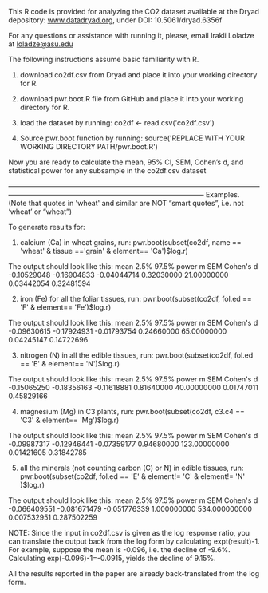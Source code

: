 This R code is provided for analyzing the CO2 dataset available at the Dryad depository:
www.datadryad.org, under DOI: 10.5061/dryad.6356f

For any questions or assistance with running it, please, email Irakli Loladze at loladze@asu.edu

The following instructions assume basic familiarity with R.

1) download co2df.csv from Dryad and place it into your working directory for R.

2) download pwr.boot.R file from GitHub and place it into your working directory for R.

3) load the dataset by running: co2df <- read.csv('co2df.csv')

4) Source pwr.boot function by running: source('REPLACE WITH YOUR WORKING DIRECTORY PATH/pwr.boot.R')

Now you are ready to calculate the mean, 95% CI, SEM, Cohen’s d, and statistical power for any subsample in the co2df.csv dataset

————————————————————————————————————————————————————————————————
Examples.
(Note that quotes in 'wheat' and similar are NOT “smart quotes”, i.e. not ‘wheat’ or “wheat”)

To generate results for:

1) calcium (Ca) in wheat grains, run:
pwr.boot(subset(co2df, name == 'wheat' & tissue =='grain' & element== 'Ca')$log.r)

The output should look like this:
          mean              2.5%           97.5%           power                  m             SEM    Cohen's d 
-0.10529048 -0.16904833 -0.04044714  0.32030000 21.00000000  0.03442054  0.32481594 

2) iron (Fe) for all the foliar tissues, run:
pwr.boot(subset(co2df, fol.ed == 'F' & element== 'Fe')$log.r)

The output should look like this:
          mean             2.5%           97.5%           power                  m             SEM    Cohen's d 
-0.09630615 -0.17924931 -0.01793754  0.24660000 65.00000000  0.04245147  0.14722696 

3) nitrogen (N) in all the edible tissues, run:
pwr.boot(subset(co2df, fol.ed == 'E' & element== 'N')$log.r)

The output should look like this:
      mean       	 2.5%         97.5%            power                  m            SEM     Cohen's d 
-0.15065250 -0.18356163 -0.11618881  0.81640000 40.00000000  0.01747011  0.45829166 


4) magnesium (Mg) in C3 plants, run:
pwr.boot(subset(co2df, c3.c4 == 'C3' & element== 'Mg')$log.r)

The output should look like this:
           mean              2.5%             97.5%          power                     m              SEM      Cohen's d 
 -0.09987317  -0.12946441  -0.07359177   0.94680000 123.00000000   0.01421605   0.31842785


5) all the minerals (not counting carbon (C) or N) in edible tissues, run:
pwr.boot(subset(co2df, fol.ed == 'E' & element!= 'C' & element!= 'N' )$log.r)

The output should look like this:
              mean                2.5%              97.5%             power                        m               SEM        Cohen's d 
 -0.066409551  -0.081671479  -0.051776339   1.000000000 534.000000000   0.007532951   0.287502259 


NOTE: Since the input in co2df.csv is given as the log response ratio, you can translate the output back from the log form by calculating expt(result)-1. 
For example, suppose the mean is -0.096, i.e. the decline of -9.6%. Calculating exp(-0.096)-1=-0.0915, yields the decline of 9.15%.

All the results reported in the paper are already back-translated from the log form.
